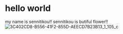 # hello world
my name is sennitikou!! sennitikou is butiful flower!!
![3C402CD8-B556-41F2-855D-AEECD7B23B13_1_105_c](https://github.com/sennitikou/GIS/assets/169113633/65e9272d-8d8a-4594-be3c-1984f120e018)

